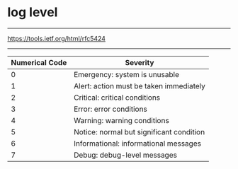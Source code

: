 # log level

---

https://tools.ietf.org/html/rfc5424

---

| Numerical Code | Severity                                        |
| -------------- | ----------------------------------------------- |
| 0              | Emergency:     system is unusable               |
| 1              | Alert:         action must be taken immediately |
| 2              | Critical:      critical conditions              |
| 3              | Error:         error conditions                 |
| 4              | Warning:       warning conditions               |
| 5              | Notice:        normal but significant condition |
| 6              | Informational: informational messages           |
| 7              | Debug:         debug-level messages             |

